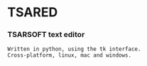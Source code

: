 # TSARED
### TSARSOFT text editor

```
Written in python, using the tk interface.
Cross-platform, linux, mac and windows.
```

